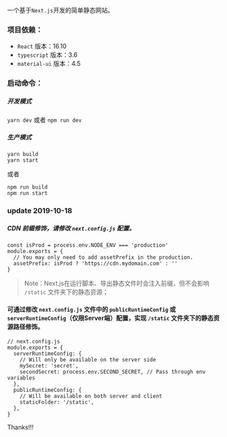 一个基于`Next.js`开发的简单静态网站。

### 项目依赖：

* `React` 版本：16.10
* `typescript` 版本：3.6
* `material-ui` 版本：4.5

### 启动命令：

##### 开发模式

`yarn dev`
或者
`npm run dev`

##### 生产模式

```
yarn build
yarn start
```

或者

```
npm run build
npm run start
```


### update 2019-10-18

##### CDN 前缀修饰，请修改 `next.config.js` 配置。

```
const isProd = process.env.NODE_ENV === 'production'
module.exports = {
  // You may only need to add assetPrefix in the production.
  assetPrefix: isProd ? 'https://cdn.mydomain.com' : ''
}
```

> Note：Next.js在运行脚本、导出静态文件时会注入前缀，但不会影响 `/static` 文件夹下的静态资源；

#### 可通过修改 `next.config.js` 文件中的 `publicRuntimeConfig` 或 `serverRuntimeConfig`（仅限Server端）配置，实现 `/static` 文件夹下的静态资源路径修饰。

```
// next.config.js
module.exports = {
  serverRuntimeConfig: {
    // Will only be available on the server side
    mySecret: 'secret',
    secondSecret: process.env.SECOND_SECRET, // Pass through env variables
  },
  publicRuntimeConfig: {
    // Will be available on both server and client
    staticFolder: '/static',
  },
}
```



 

Thanks!!!
